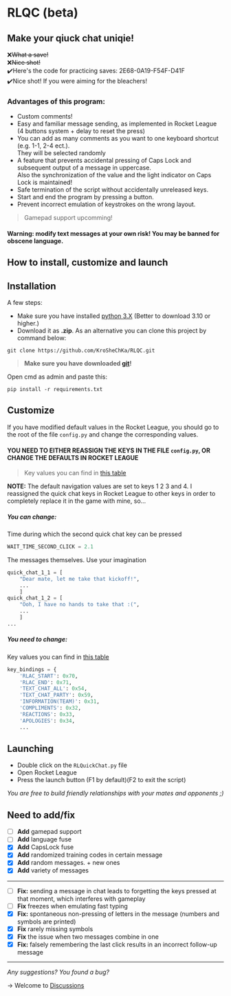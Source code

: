 # RLQC (beta)
## Make your qiuck chat uniqie!
❌~~What a save!~~\
❌~~Nice shot!~~\
✔️Here's the code for practicing saves: 2E68-0A19-F54F-D41F\
✔️Nice shot! If you were aiming for the bleachers!

### Advantages of this program:
- Custom comments!
- Easy and familiar message sending, as implemented in Rocket League (4 buttons system + delay to reset the press)
- You can add as many comments as you want to one keyboard shortcut (e.g. 1-1, 2-4 ect.).\
    They will be selected randomly
- A feature that prevents accidental pressing of Caps Lock and subsequent output of a message in uppercase. \
  Also the synchronization of the value and the light indicator on Caps Lock is maintained!
- Safe termination of the script without accidentally unreleased  keys.
- Start and end the program by pressing a button.
- Prevent incorrect emulation of keystrokes on the wrong layout.
> Gamepad support upcomming!

#### Warning: modify text messages at your own risk! You may be banned for obscene language. 

## How to install, customize and launch


Installation
---
A few steps:
- Make sure you have installed [python 3.X](https://www.python.org/downloads/) (Better to download 3.10 or higher.)
- Download it as **.zip**. As an alternative you can clone this project by command below:
```
git clone https://github.com/KroSheChKa/RLQC.git
```
> **Make sure you have downloaded [git](https://git-scm.com/downloads)!**

Open cmd as admin and paste this:
```
pip install -r requirements.txt
```

Customize
----
If you have modified default values in the Rocket League, you should go to the root of the file `config.py` and change the corresponding values.

#### YOU NEED TO EITHER REASSIGN THE KEYS IN THE FILE `config.py`, OR CHANGE THE DEFAULTS IN ROCKET LEAGUE
> Key values you can find in [this table](https://learn.microsoft.com/en-us/windows/win32/inputdev/virtual-key-codes)

**NOTE:** The default navigation values are set to keys 1 2 3 and 4. I reassigned the quick chat keys in Rocket League to other keys in order to completely replace it in the game with mine, so...
##### You can change:


Time during which the second quick chat key can be pressed
```python
WAIT_TIME_SECOND_CLICK = 2.1
```

The messages themselves. Use your imagination
```python
quick_chat_1_1 = [
    "Dear mate, let me take that kickoff!",
    ...
    ]
quick_chat_1_2 = [
    "Ooh, I have no hands to take that :(",
    ...
    ]
...
```

##### You need to change:

Key values you can find in [this table](https://learn.microsoft.com/en-us/windows/win32/inputdev/virtual-key-codes)
```python
key_bindings = {
    'RLAC_START': 0x70,
    'RLAC_END': 0x71,
    'TEXT_CHAT_ALL': 0x54,
    'TEXT_CHAT_PARTY': 0x59,
    'INFORMATION(TEAM)': 0x31,
    'COMPLIMENTS': 0x32,
    'REACTIONS': 0x33,
    'APOLOGIES': 0x34,
    ...
```

Launching
---

- Double click on the `RLQuickChat.py` file
- Open Rocket League
- Press the launch button (F1 by default)(F2 to exit the script)
  
*You are free to build friendly relationships with your mates and opponents ;)*

## Need to add/fix
- [ ] **Add** gamepad support
- [ ] **Add** language fuse
- [x] **Add** CapsLock fuse
- [x] **Add** randomized training codes in certain message
- [x] **Add** random messages. + new ones
- [x] **Add** variety of messages
---
- [ ] **Fix:** sending a message in chat leads to forgetting the keys pressed at that moment, which interferes with gameplay
- [ ] **Fix** freezes when emulating fast typing
- [x] **Fix:** spontaneous non-pressing of letters in the message (numbers and symbols are printed)
- [x] **Fix** rarely missing symbols
- [x] **Fix** the issue when two messages combine in one
- [x] **Fix:** falsely remembering the last click results in an incorrect follow-up message
---
  
*Any suggestions? You found a bug?*

-> Welcome to [Discussions](https://github.com/KroSheChKa/RLQC/discussions)
